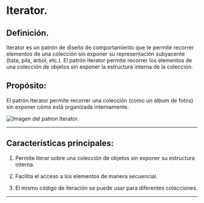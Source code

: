 # Iterator.

## Definición.
Iterator es un patrón de diseño de comportamiento que te permite recorrer elementos de una colección sin exponer su representación subyacente (lista, pila, árbol, etc.).
El patrón Iterator permite recorrer los elementos de una colección de objetos sin exponer la estructura interna de la colección.

## Propósito: 
El patrón Iterator permite recorrer una colección (como un álbum de fotos) sin exponer cómo está organizada internamente.

![Imagen del patron Iterator.](https://refactoring.guru/images/patterns/content/iterator/iterator-es.png?id=79d47b82a1e72adaaa70d8e1a3b10a4e)

-------
## Características principales:
1. Permite iterar sobre una colección de objetos sin exponer su estructura interna.

2. Facilita el acceso a los elementos de manera secuencial.

3. El mismo código de iteración se puede usar para diferentes colecciones.
---------

